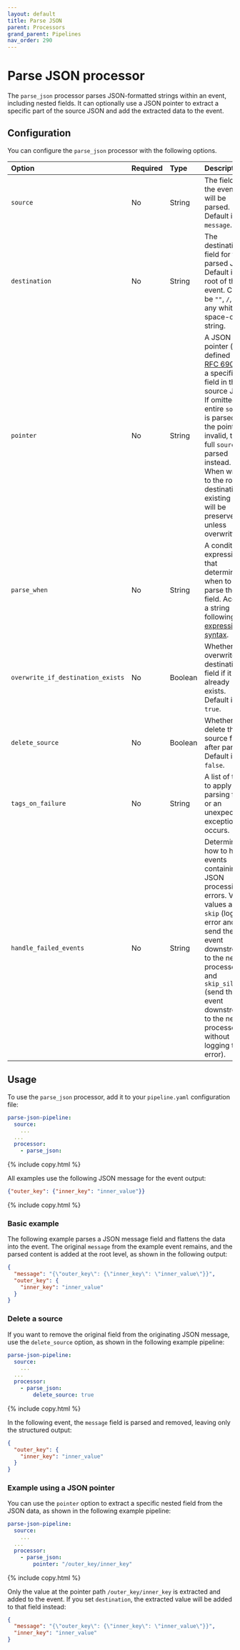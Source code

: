 ```yaml
---
layout: default
title: Parse JSON
parent: Processors
grand_parent: Pipelines
nav_order: 290
---
```


# Parse JSON processor

The `parse_json` processor parses JSON-formatted strings within an event, including nested fields. It can optionally use a JSON pointer to extract a specific part of the source JSON and add the extracted data to the event.

## Configuration

You can configure the `parse_json` processor with the following options.

<!--
This table is autogenerated. Do not edit it.
- name: parse_json
- pluginType: processor
- source: https://github.com/opensearch-project/data-prepper/blob/253e59245fd9c39c959c1c8caaeff1b226a5a0ab/data-prepper-plugins/parse-json-processor/src/main/java/org/opensearch/dataprepper/plugins/processor/parse/json/ParseJsonProcessorConfig.java
-->

| Option | Required | Type | Description |
| :--- | :--- | :--- | :--- | 
| `source` | No | String | The field in the event that will be parsed. Default is `message`. |
| `destination` | No | String | The destination field for the parsed JSON.  Default is the root of the event. Cannot be `""`, `/`, or any white-space-only string. |
| `pointer` | No | String | A JSON pointer (as defined by [RFC 6901](https://datatracker.ietf.org/doc/html/rfc6901)) to a specific field in the source JSON. If omitted, the entire `source` is parsed. If the pointer is invalid, the full `source` is parsed instead. When writing to the root destination, existing keys will be preserved unless overwritten. |
| `parse_when` | No | String | A condition expression that determines when to parse the field. Accepts a string following the [expression syntax]({{site.url}}{{site.baseurl}}/data-prepper/pipelines/expression-syntax/). |
| `overwrite_if_destination_exists` | No | Boolean | Whether to overwrite the destination field if it already exists. Default is `true`. |
| `delete_source` | No | Boolean | Whether to delete the source field after parsing. Default is `false`. |
| `tags_on_failure` | No | String | A list of tags to apply if parsing fails or an unexpected exception occurs. |
| `handle_failed_events` | No | String | Determines how to handle events containing JSON processing errors. Valid values are `skip` (log the error and send the event downstream to the next processor) and `skip_silently` (send the event downstream to the next processor without logging the error). |

## Usage

To use the `parse_json` processor, add it to your `pipeline.yaml` configuration file:

```yaml
parse-json-pipeline:
  source:
    ...
  ...
  processor:
    - parse_json:
```
{% include copy.html %}

All examples use the following JSON message for the event output:

```json
{"outer_key": {"inner_key": "inner_value"}}
```
{% include copy.html %}

### Basic example

The following example parses a JSON message field and flattens the data into the event. The original `message` from the example event remains, and the parsed content is added at the root level, as shown in the following output: 

```json
{
  "message": "{\"outer_key\": {\"inner_key\": \"inner_value\"}}",
  "outer_key": {
    "inner_key": "inner_value"
  }
}
```

### Delete a source

If you want to remove the original field from the originating JSON message, use the `delete_source` option, as shown in the following example pipeline:

```yaml
parse-json-pipeline:
  source:
    ...
  ...
  processor:
    - parse_json:
        delete_source: true
```
{% include copy.html %}

In the following event, the `message` field is parsed and removed, leaving only the structured output:

```json
{
  "outer_key": {
    "inner_key": "inner_value"
  }
}
```


### Example using a JSON pointer

You can use the `pointer` option to extract a specific nested field from the JSON data, as shown in the following example pipeline:

```yaml
parse-json-pipeline:
  source:
    ...
  ...
  processor:
    - parse_json:
        pointer: "/outer_key/inner_key"
```
{% include copy.html %}

Only the value at the pointer path `/outer_key/inner_key` is extracted and added to the event. If you set `destination`, the extracted value will be added to that field instead:

```json
{
  "message": "{\"outer_key\": {\"inner_key\": \"inner_value\"}}",
  "inner_key": "inner_value"
}
```
